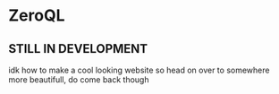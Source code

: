 # ZeroQL

## STILL IN DEVELOPMENT

idk how to make a cool looking website so head on over to somewhere more beautifull, do come back though
